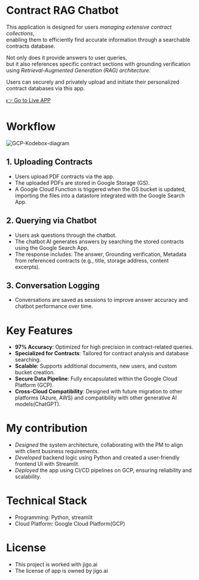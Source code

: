 # Contract RAG Chatbot
This application is designed for users _managing extensive contract collections_,<br>
enabling them to efficiently find accurate information through a searchable contracts database.

Not only does it provide answers to user queries,<br> 
but it also references specific contract sections with grounding verification using _Retrieval-Augmented Generation (RAG) architecture._

Users can securely and privately upload and initiate their personalized contract databases via this app.

[👉 Go to Live APP](https://prototype-787703115620.us-central1.run.app)

# Workflow
![GCP-Kodebox-diagram](https://github.com/user-attachments/assets/8e67ed66-3433-4545-b341-0289b364ae01)
## 1.	Uploading Contracts
  - Users upload PDF contracts via the app.
  - The uploaded PDFs are stored in Google Storage (GS).
  - A Google Cloud Function is triggered when the GS bucket is updated, importing the files into a datastore integrated with the Google Search App.

## 2.	Querying via Chatbot
  - Users ask questions through the chatbot.
  - The chatbot AI generates answers by searching the stored contracts using the Google Search App.
  - The response includes: The answer, Grounding verification, Metadata from referenced contracts (e.g., title, storage address, content excerpts).

## 3. Conversation Logging
  - Conversations are saved as sessions to improve answer accuracy and chatbot performance over time.

# Key Features
  - **97% Accuracy**: Optimized for high precision in contract-related queries.
  - **Specialized for Contracts**: Tailored for contract analysis and database searching.
  - **Scalable**: Supports additional documents, new users, and custom bucket creation.
  - **Secure Data Pipeline**: Fully encapsulated within the Google Cloud Platform (GCP).
  - **Cross-Cloud Compatibility**: Designed with future migration to other platforms (Azure, AWS) and compatibility with other generative AI models(ChatGPT).

# My contribution
- _Designed_ the system architecture, collaborating with the PM to align with client business requirements.
- _Developed_ backend logic using Python and created a user-friendly frontend UI with Streamlit.
- _Deployed_ the app using CI/CD pipelines on GCP, ensuring reliability and scalability.

# Technical Stack
- Programming: Python, streamlit
- Cloud Platform: Google Cloud Platform(GCP)

# License
- This project is worked with jigo.ai
- The license of app is owned by jigo.ai
